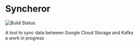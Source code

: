 # Syncheror
![Build Status](https://circleci.com/gh/RichoDemus/syncheror.svg?style=shield&circle-token=1d1ea7f47cbff2b6ba9ad5453313432b57a9a7f8)

A tool to sync data between Google Cloud Storage and Kafka  
a work in progress